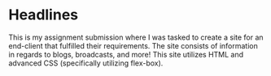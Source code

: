 # Headlines
This is my assignment submission where I was tasked to create a site for an end-client that fulfilled their requirements. The site consists of information in regards to blogs, broadcasts, and more! This site utilizes HTML and advanced CSS (specifically utilizing flex-box).

